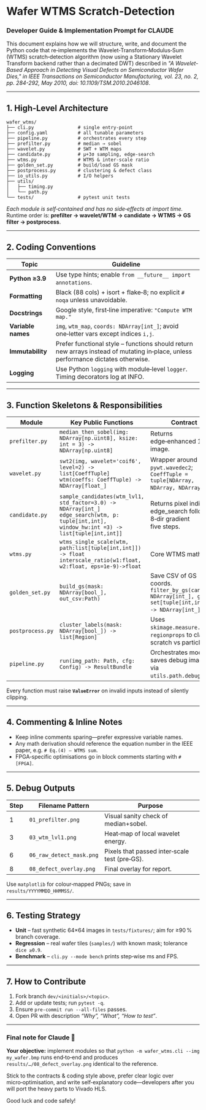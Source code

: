 

# Wafer WTMS Scratch‑Detection  
### Developer Guide & Implementation Prompt for **CLAUDE**

This document explains how we will structure, write, and document the Python code that re‑implements the Wavelet‑Transform‑Modulus‑Sum (WTMS) scratch‑detection algorithm (now using a Stationary Wavelet Transform backend rather than a decimated DWT) described in *"A Wavelet-Based Approach in Detecting Visual Defects on Semiconductor Wafer Dies," in IEEE Transactions on Semiconductor Manufacturing, vol. 23, no. 2, pp. 284-292, May 2010, doi: 10.1109/TSM.2010.2046108*.

---

## 1. High‑Level Architecture

```
wafer_wtms/
├── cli.py                # single entry‑point
├── config.yaml           # all tunable parameters
├── pipeline.py           # orchestrates every step
├── prefilter.py          # median → sobel
├── wavelet.py            # SWT + WTM maps
├── candidate.py          # μ+3σ sampling, edge‑search
├── wtms.py               # WTMS & inter‑scale ratio
├── golden_set.py         # build/load GS mask
├── postprocess.py        # clustering & defect class
├── io_utils.py           # I/O helpers
├── utils/
│   ├── timing.py
│   └── path.py
└── tests/                # pytest unit tests
```

*Each module is self‑contained and has no side‑effects at import time.*  
Runtime order is: **prefilter → wavelet/WTM → candidate → WTMS → GS filter → postprocess**.

---

## 2. Coding Conventions

| Topic | Guideline |
|-------|-----------|
| **Python ≥3.9** | Use type hints; enable `from __future__ import annotations`. |
| **Formatting** | Black (88 cols) + isort + flake‑8; no explicit `# noqa` unless unavoidable. |
| **Docstrings** | Google style, first‑line imperative: `"Compute WTM map."` |
| **Variable names** | `img`, `wtm_map`, `coords: NDArray[int_]`; avoid one‑letter vars except indices `i,j`. |
| **Immutability** | Prefer functional style – functions should return new arrays instead of mutating in‑place, unless performance dictates otherwise. |
| **Logging** | Use Python `logging` with module‑level `logger`. Timing decorators log at INFO. |

---

## 3. Function Skeletons & Responsibilities

| Module | Key Public Functions | Contract |
|--------|----------------------|----------|
| `prefilter.py` | `median_then_sobel(img: NDArray[np.uint8], ksize: int = 3) -> NDArray[np.uint8]` | Returns edge‑enhanced 16‑bit image. |
| `wavelet.py` | `swt2(img, wavelet='coif6', level=2) -> list[CoeffTuple]`<br>`wtm(coeffs: CoeffTuple) -> NDArray[float_]` | Wrapper around `pywt.wavedec2`; `CoeffTuple = tuple[NDArray, NDArray, NDArray]`. |
| `candidate.py` | `sample_candidates(wtm_lvl1, std_factor=3.0) -> NDArray[int_]`<br>`edge_search(wtm, p: tuple[int,int], window_hw:int =3) -> list[tuple[int,int]]` | Returns pixel indices; edge_search follows 8‑dir gradient five steps. |
| `wtms.py` | `wtms_single_scale(wtm, path:list[tuple[int,int]]) -> float`<br>`interscale_ratio(w1:float, w2:float, eps=1e-9)->float` | Core WTMS maths. |
| `golden_set.py` | `build_gs(mask: NDArray[bool_], out_csv:Path)` | Save CSV of GS coords.<br>`filter_by_gs(cand: NDArray[int_], gs: set[tuple[int,int]]) -> NDArray[int_]`. |
| `postprocess.py` | `cluster_labels(mask: NDArray[bool_]) -> list[Region]` | Uses `skimage.measure.label`, `regionprops` to classify scratch vs particle. |
| `pipeline.py` | `run(img_path: Path, cfg: Config) -> ResultBundle` | Orchestrates modules, saves debug images via `utils.path.debug_path`. |

Every function must raise **`ValueError`** on invalid inputs instead of silently clipping.

---

## 4. Commenting & Inline Notes

* Keep inline comments sparing—prefer expressive variable names.  
* Any math derivation should reference the equation number in the IEEE paper, e.g. `# Eq.(4) – WTMS sum`.  
* FPGA‑specific optimisations go in block comments starting with `# [FPGA]`.

---

## 5. Debug Outputs

| Step | Filename Pattern | Purpose |
|------|-----------------|----------|
| 1    | `01_prefilter.png` | Visual sanity check of median+sobel. |
| 3    | `03_wtm_lvl1.png` | Heat‑map of local wavelet energy. |
| 6    | `06_raw_detect_mask.png` | Pixels that passed inter‑scale test (pre‑GS). |
| 8    | `08_defect_overlay.png` | Final overlay for report. |

Use `matplotlib` for colour‑mapped PNGs; save in `results/YYYYMMDD_HHMMSS/`.

---

## 6. Testing Strategy

* **Unit** – fast synthetic 64×64 images in `tests/fixtures/`; aim for ≥90 % branch coverage.
* **Regression** – real wafer tiles (`samples/`) with known mask; tolerance `dice ≥0.9`.
* **Benchmark** – `cli.py --mode bench` prints step‑wise ms and FPS.

---

## 7. How to Contribute

1. Fork branch `dev/<initials>/<topic>`.  
2. Add or update tests; run `pytest -q`.  
3. Ensure `pre‑commit run --all-files` passes.  
4. Open PR with description *“Why”, “What”, “How to test”*.

---

### Final note for Claude 🤖  
**Your objective:** implement modules so that `python -m wafer_wtms.cli --img my_wafer.bmp` runs end‑to‑end and produces `results/…/08_defect_overlay.png` identical to the reference.  

Stick to the contracts & coding style above, prefer clear logic over micro‑optimisation, and write self‑explanatory code—developers after you will port the heavy parts to Vivado HLS.

Good luck and code safely!
